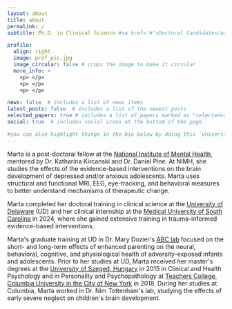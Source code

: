 ```yaml
---
layout: about
title: about
permalink: /
subtitle: Ph.D. in Clinical Science #<a href='#'>Doctoral Candidate</a> #. Address. Contacts. Moto. Etc.

profile:
  align: right
  image: prof_pic.jpg
  image_circular: false # crops the image to make it circular
  more_info: >
    <p> </p>
    <p> </p>
    <p> </p>

news: false  # includes a list of news items
latest_posts: false  # includes a list of the newest posts
selected_papers: true # includes a list of papers marked as "selected={true}"
social: true  # includes social icons at the bottom of the page

#you can also highlight things in the bio below by doing this `University of Delaware (UD)`
---
```


Marta is a post-doctoral fellow at the [National Institute of Mental Health](https://www.nimh.nih.gov/research/research-conducted-at-nimh/research-areas/clinics-and-labs/edb/sdan), mentored by Dr. Katharina Kircanski and Dr. Daniel Pine. At NIMH, she studies the effects of the evidence-based interventions on the brain development of depressed and/or anxious adolescents. Marta uses structural and functional MRI, EEG, eye-tracking, and behavioral measures to better understand mechanisms of therapeutic change.

Marta completed her doctoral training in clinical science at the [University of Delaware](https://www.psych.udel.edu/graduate/areas-of-study/clinical-science) (UD) and her clinical internship at the [Medical University of South Carolina](https://medicine.musc.edu/departments/psychiatry/education/clinical-psychology) in 2024, where she gained extensive training in trauma-informed evidence-based interventions.

Marta's graduate training at UD in Dr. Mary Dozier's [ABC lab](https://www.abcintervention.org/) focused on the short- and long-term effects of enhanced parenting on the neural, behavioral, cognitive, and physiological health of adversity-exposed infants and adolescents. Prior to her studies at UD, Marta received her master's degrees at the [University of Szeged, Hungary](https://u-szeged.hu/english) in 2015 in Clinical and Health Psychology and in Personality and Psychopathology at [Teachers College, Columbia University in the City of New York](https://www.tc.columbia.edu/counseling-and-clinical-psychology/clinical/degrees--requirements/psychology-in-education-general-track-ma/) in 2018. During her studies at Columbia, Marta worked in Dr. Nim Tottenham's lab, studying the effects of early severe neglect on children's brain development.
